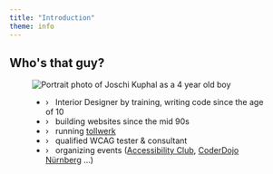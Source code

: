 ```yaml
---
title: "Introduction"
theme: info
---
```

## Who's that guy?

<figure class="blockquote">
    <img src="images/joschi-kuphal-a11y.jpg"
         alt="Portrait photo of Joschi Kuphal as a 4 year old boy"/>
    <figcaption>
        <ul class="informal">
            <li>›&nbsp;&nbsp;&nbsp;Interior Designer by training, writing code since the age of 10</li>
            <li>›&nbsp;&nbsp;&nbsp;building websites since the mid 90s</li>
            <li>›&nbsp;&nbsp;&nbsp;running <a href="https://tollwerk.de" target="_blank">tollwerk</a></li>
            <li>›&nbsp;&nbsp;&nbsp;qualified WCAG tester &amp; consultant</li>
            <li>›&nbsp;&nbsp;&nbsp;organizing events (<a href="https://a11y.club" target="_blank">Accessibility Club</a>, <a href="https://coderdojo-nbg.org" target="_blank">CoderDojo Nürnberg</a> …)</li>
        </ul>
    </figcaption>
</figure>